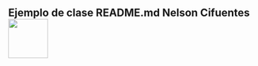 <h2> Ejemplo de clase README.md Nelson Cifuentes <img src="https://media.giphy.com/media/DgAxqbikwkwf9kuHIs/giphy.gif" width="80"></h2>

